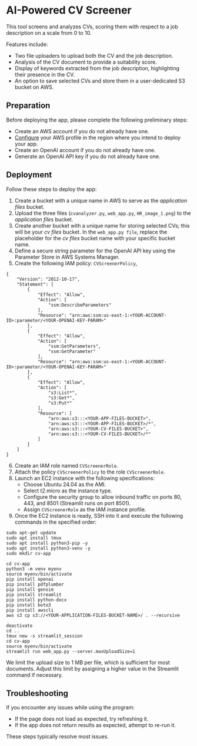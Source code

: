 # AI-Powered CV Screener

This tool screens and analyzes CVs, scoring them with respect to a job description on a scale from 0 to 10.

Features include:
- Two file uploaders to upload both the CV and the job description.
- Analysis of the CV document to provide a suitability score.
- Display of keywords extracted from the job description, highlighting their presence in the CV.
- An option to save selected CVs and store them in a user-dedicated S3 bucket on AWS.

## Preparation

Before deploying the app, please complete the following preliminary steps:

- Create an AWS account if you do not already have one.
- [Configure](https://docs.aws.amazon.com/cli/latest/reference/configure/) your AWS profile in the region where you intend to deploy your app.
- Create an OpenAI account if you do not already have one.
- Generate an OpenAI API key if you do not already have one.

## Deployment

Follow these steps to deploy the app:
1. Create a bucket with a unique name in AWS to serve as the *application files* bucket.
2. Upload the three files (`cvanalyzer.py`, `web_app.py`, `HR_image_1.png`) to the *application files* bucket.
3. Create another bucket with a unique name for storing selected CVs; this will be your *cv files* bucket. In the `web_app.py file`, replace the placeholder for the *cv files* bucket name with your specific bucket name.
4. Define a secure string parameter for the OpenAI API key using the Parameter Store in AWS Systems Manager.
5. Create the following IAM policy: `CVScreenerPolicy`,

```
{
    "Version": "2012-10-17",
    "Statement": [
        {
            "Effect": "Allow",
            "Action": [
                "ssm:DescribeParameters"
            ],
            "Resource": "arn:aws:ssm:us-east-1:<YOUR-ACCOUNT-ID>:parameter/<YOUR-OPENAI-KEY-PARAM>"
        },
        {
            "Effect": "Allow",
            "Action": [
                "ssm:GetParameters",
                "ssm:GetParameter"
            ],
            "Resource": "arn:aws:ssm:us-east-1:<YOUR-ACCOUNT-ID>:parameter/<YOUR-OPENAI-KEY-PARAM>"
        },
        {
            "Effect": "Allow",
            "Action": [
                "s3:List*",
                "s3:Get*",
                "s3:Put*"
            ],
            "Resource": [
                "arn:aws:s3:::<YOUR-APP-FILES-BUCKET>",
                "arn:aws:s3:::<YOUR-APP-FILES-BUCKET>/*",
                "arn:aws:s3:::<YOUR-CV-FILES-BUCKET>",
                "arn:aws:s3:::<YOUR-CV-FILES-BUCKET>/*"
            ]
        }
    ]
}
```
6. Create an IAM role named `CVScreenerRole`.
7. Attach the policy `CVScreenerPolicy` to the role `CVScreenerRole`.
8. Launch an EC2 instance with the following specifications:
    - Choose Ubuntu 24.04 as the AMI.
    - Select t2.micro as the instance type.
    - Configure the security group to allow inbound traffic on ports 80, 443, and 8501 (Streamlit runs on port 8501).
    - Assign `CVScreenerRole` as the IAM instance profile.
9. Once the EC2 instance is ready, SSH into it and execute the following commands in the specified order:

```
sudo apt-get update
sudo apt install tmux
sudo apt install python3-pip -y
sudo apt install python3-venv -y
sudo mkdir cv-app

cd cv-app
python3 -m venv myenv
source myenv/bin/activate
pip install openai 
pip install pdfplumber 
pip install gensim 
pip install streamlit 
pip install python-docx 
pip install boto3 
pip install awscli
aws s3 cp s3://<YOUR-APPLICATION-FILES-BUCKET-NAME>/ . --recursive

deactivate
cd ..
tmux new -s streamlit_session
cd cv-app
source myenv/bin/activate
streamlit run web_app.py --server.maxUploadSize=1
```
We limit the upload size to 1 MB per file, which is sufficient for most documents. Adjust this limit by assigning a higher value in the Streamlit command if necessary.

## Troubleshooting

If you encounter any issues while using the program:
- If the page does not load as expected, try refreshing it.
- If the app does not return results as expected, attempt to re-run it.

These steps typically resolve most issues.
